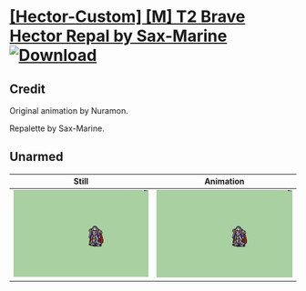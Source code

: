 # [\[Hector-Custom\] \[M\] T2 Brave Hector Repal by Sax-Marine](./) [![Download](https://img.shields.io/badge/Download--red?style=social&logo=github)](https://minhaskamal.github.io/DownGit/#/home?url=https://github.com/Klokinator/FE-Repo/tree/main/Battle%20Animations%2FLords%20-%20FE6%2C%20FE7%20Types%2F%5BHector-Custom%5D%20%5BM%5D%20T2%20Brave%20Hector%20Repal%20by%20Sax-Marine%2F8.%20Unarmed)

## Credit

Original animation by Nuramon.

Repalette by Sax-Marine.

## Unarmed

| Still | Animation |
| :---: | :-------: |
| ![Unarmed still](./Unarmed_000.png) | ![Unarmed animation](./Unarmed.gif) |
